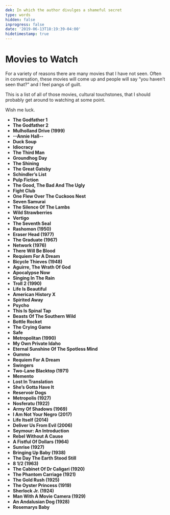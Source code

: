 ```yaml
---
dek: In which the author divulges a shameful secret
type: words
hidden: false
inprogress: false
date: '2019-06-13T18:19:39-04:00'
hidetimestamp: true
---
```


# Movies to Watch

For a variety of reasons there are many movies that I have not seen. Often in conversation, these movies will come up and people will say “you haven’t seen that?” and I feel pangs of guilt.

This is a list of all of those movies, cultural touchstones, that I should probably get around to watching at some point.

Wish me luck.

- The Godfather 1
- The Godfather 2
- Mulholland drive (1999)
- --Annie hall--
- Duck soup
- Idiocracy
- The Third Man
- Groundhog day
- The Shining
- The great Gatsby
- Schindler’s List
- Pulp Fiction
- The Good, the Bad and the Ugly
- Fight Club
- One Flew Over the Cuckoos Nest
- Seven Samurai
- The Silence of the Lambs
- Wild Strawberries
- Vertigo
- The seventh seal
- Rashomon (1950)
- Eraser head (1977)
- The Graduate (1967)
- Network (1976)
- There will be blood
- Requiem for a dream
- Bicycle thieves (1948)
- Aguirre, the Wrath of God
- Apocalypse Now
- Singing in the rain
- Troll 2 (1990)
- Life is Beautiful
- American History X
- Spirited Away
- Psycho
- This Is Spinal Tap
- Beasts of the Southern Wild
- Bottle Rocket
- The Crying Game
- Safe
- Metropolitan (1990)
- My Own Private Idaho
- Eternal Sunshine of the Spotless Mind
- Gummo
- Requiem for a Dream
- Swingers
- Two-Lane Blacktop (1971)
- Memento
- Lost in Translation
- She’s Gotta Have It
- Reservoir Dogs
- Metropolis (1927)
- Nosferatu (1922)
- Army of Shadows (1969)
- I Am Not Your Negro (2017)
- Life Itself (2014)
- Deliver Us from Evil (2006)
- Seymour: An Introduction
- Rebel Without A Cause
- A Fistful Of Dollars (1964)
- Sunrise (1927)
- Bringing up baby (1938)
- The day the earth stood still
- 8 1/2 (1963)
- The Cabinet of Dr Caligari (1920)
- The Phantom Carriage (1921)
- The Gold Rush (1925)
- The Oyster Princess (1919)
- Sherlock Jr. (1924)
- Man With A Movie Camera (1929)
- An Andalusian Dog (1928)
- Rosemarys Baby

<style>
li { 
	font-weight: bold; 
	text-transform: capitalize;
}
</style>
